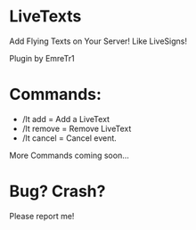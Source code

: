 # LiveTexts
Add Flying Texts on Your Server! Like LiveSigns!

Plugin by EmreTr1

# Commands:

- /lt add <textname> = Add a LiveText
- /lt remove = Remove LiveText
- /lt cancel = Cancel event.

More Commands coming soon...

# Bug? Crash?

Please report me!
